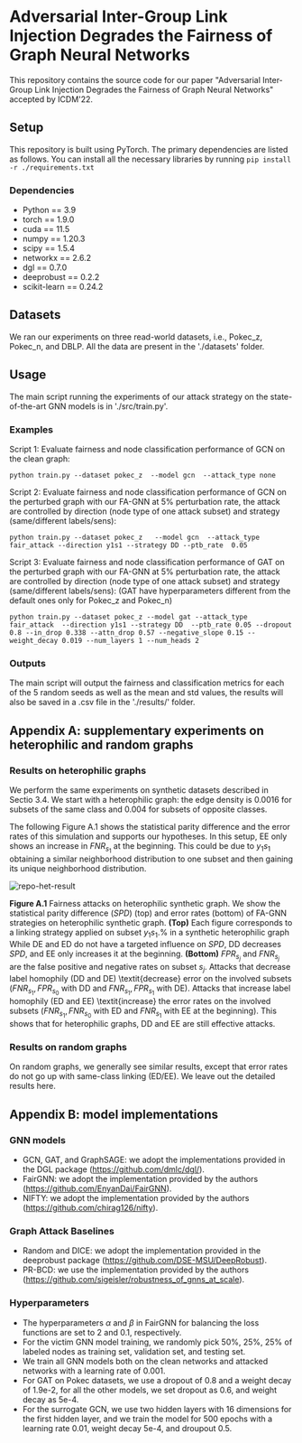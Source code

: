 # Adversarial Inter-Group Link Injection Degrades the Fairness of Graph Neural Networks
This repository contains the source code for our paper "Adversarial Inter-Group Link Injection Degrades the Fairness of Graph Neural Networks" accepted by ICDM'22.

## Setup
This repository is built using PyTorch. The primary dependencies are listed as follows. You can install all the necessary libraries by running
`pip install -r ./requirements.txt`

### Dependencies
- Python == 3.9
- torch == 1.9.0
- cuda == 11.5
- numpy == 1.20.3
- scipy == 1.5.4
- networkx == 2.6.2
- dgl == 0.7.0
- deeprobust == 0.2.2
- scikit-learn == 0.24.2


## Datasets
We ran our experiments on three read-world datasets, i.e., Pokec_z, Pokec_n, and DBLP. All the data are present in the './datasets' folder.

## Usage
The main script running the experiments of our attack strategy on the state-of-the-art GNN models is in './src/train.py'.

### Examples

Script 1: Evaluate fairness and node classification performance of GCN on the clean graph:

`python train.py --dataset pokec_z  --model gcn  --attack_type none 
`

Script 2: Evaluate fairness and node classification performance of GCN on the perturbed graph with our FA-GNN at 5% perturbation rate, the attack are controlled by direction (node type of one attack subset) and strategy (same/different labels/sens):

`python train.py --dataset pokec_z   --model gcn  --attack_type fair_attack --direction y1s1 --strategy DD --ptb_rate  0.05
`

Script 3: Evaluate fairness and node classification performance of GAT on the perturbed graph with our FA-GNN at 5% perturbation rate, the attack are controlled by direction (node type of one attack subset) and strategy (same/different labels/sens): (GAT have hyperparameters different from the default ones only for Pokec_z and Pokec_n)

`python train.py --dataset pokec_z --model gat --attack_type fair_attack  --direction y1s1 --strategy DD  --ptb_rate 0.05 --dropout 0.8 --in_drop 0.338 --attn_drop 0.57 --negative_slope 0.15 --weight_decay 0.019 --num_layers 1 --num_heads 2  
`

### Outputs
The main script will output the fairness and classification metrics for each of the 5 random seeds as well as the mean and std values, the results will also be saved in a .csv file in the './results/' folder.

## Appendix A: supplementary experiments on heterophilic and random graphs

### Results on heterophilic graphs
We perform the same experiments on synthetic datasets described in Sectio 3.4. We start with a heterophilic graph: the edge density is $0.0016$ for subsets of the same class and $0.004$ for subsets of opposite classes. 

The following Figure A.1 shows the statistical parity difference and the error rates of this simulation and supports our hypotheses. In this setup, EE only shows an increase in $FNR_{s_1}$ at the beginning. This could be due to $y_1s_1$ obtaining a similar neighborhood distribution to one subset and then gaining its unique neighborhood distribution.

![repo-het-result](https://user-images.githubusercontent.com/13431345/172593537-14ee234d-2ed7-4d4b-9b81-09746bd4ed8b.jpg)
<!-- <img src="https://user-images.githubusercontent.com/13431345/172593537-14ee234d-2ed7-4d4b-9b81-09746bd4ed8b.jpg" width="800"> -->
**Figure A.1** Fairness attacks on heterophilic synthetic graph. We show the statistical parity difference ($SPD$) (top) and error rates (bottom) of FA-GNN strategies on heterophilic synthetic graph. **(Top)** Each figure corresponds to a linking strategy applied on subset $y_1s_1$.% in a synthetic heterophilic graph While DE and ED do not have a targeted influence on $SPD$, DD decreases $SPD$, and EE only increases it at the beginning. **(Bottom)** $FPR_{s_j}$ and $FNR_{s_j}$ are the false positive and negative rates on subset $s_j$. Attacks that decrease label homophily (DD and DE) \textit{decrease} error on the involved subsets ($FNR_{s_1}, FPR_{s_0}$ with DD and $FNR_{s_1},FPR_{s_1}$ with DE). Attacks that increase label homophily (ED and EE) \textit{increase} the error rates on the involved subsets ($FNR_{s_1},FNR_{s_0}$ with ED and $FNR_{s_1}$ with EE at the beginning). This shows that for heterophilic graphs, DD and EE are still effective attacks.


### Results on random graphs
On random graphs, we generally see similar results, except that error rates do not go up with same-class linking (ED/EE).
We leave out the detailed results here.

## Appendix B: model implementations
### GNN models
- GCN, GAT, and GraphSAGE: we adopt the implementations provided in the DGL package (https://github.com/dmlc/dgl/). 
- FairGNN: we adopt the implementation provided by the authors (https://github.com/EnyanDai/FairGNN).
- NIFTY: we adopt the implementation provided by the authors (https://github.com/chirag126/nifty).

### Graph Attack Baselines
- Random and DICE: we adopt the implementation provided in the deeprobust package (https://github.com/DSE-MSU/DeepRobust). 
- PR-BCD: we use the implementation provided by the authors (https://github.com/sigeisler/robustness_of_gnns_at_scale).

### Hyperparameters
- The hyperparameters $\alpha$ and $\beta$ in FairGNN for balancing the loss functions are set to 2 and 0.1, respectively.
- For the victim GNN model training, we randomly pick 50\%, 25\%, 25\% of labeled nodes as training set, validation set, and testing set.
- We train all GNN models both on the clean networks and attacked networks with a learning rate of 0.001.
- For GAT on Pokec datasets, we use a dropout of 0.8 and a weight decay of 1.9e-2, for all the other models, we set dropout as 0.6, and weight decay as 5e-4.
- For the surrogate GCN, we use two hidden layers with 16 dimensions for the first hidden layer, and we train the model for 500 epochs with a learning rate 0.01, weight decay 5e-4, and droupout 0.5.
